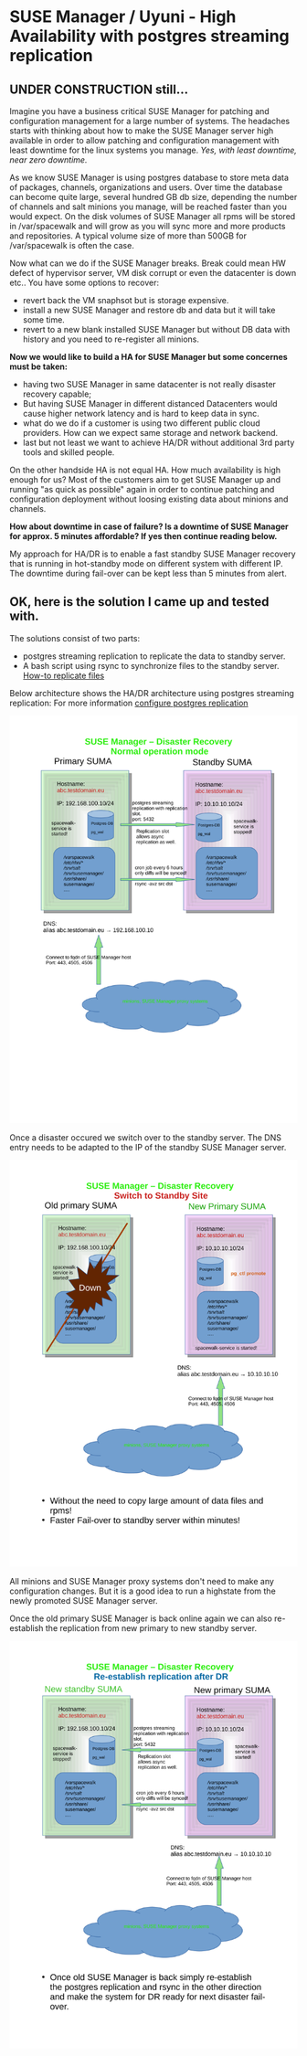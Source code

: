 # SUSE Manager / Uyuni - High Availability with postgres streaming replication 

## UNDER CONSTRUCTION still...
Imagine you have a business critical SUSE Manager for patching and configuration management for a large number of systems.
The headaches starts with thinking about how to make the SUSE Manager server high available in order to allow patching and configuration management with least downtime for the linux systems you manage. *Yes, with least downtime, near zero downtime.*

As we know SUSE Manager is using postgres database to store meta data of packages, channels, organizations and users. Over time the database can become quite large, several hundred GB db size, depending the number of channels and salt minions you manage, will be reached faster than you would expect.
On the disk volumes of SUSE Manager all rpms will be stored in /var/spacewalk and will grow as you will sync more and more products and repositories. A typical volume size of  more than 500GB for /var/spacewalk is often the case.

Now what can we do if the SUSE Manager breaks. Break could mean HW defect of hypervisor server, VM disk corrupt or even the datacenter is down etc..
You have some options to recover:
* revert back the VM snaphsot but is storage expensive.
* install a new SUSE Manager and restore db and data but it will take some time.
* revert to a new blank installed SUSE Manager but without DB data with history and you need to re-register all minions.

__Now we would like to build a HA for SUSE Manager but some concernes must be taken:__
* having two SUSE Manager in same datacenter is not really disaster recovery capable;
* But having SUSE Manager in different distanced Datacenters would cause higher network latency and is hard to keep data in sync.
* what do we do if a customer is using two different public cloud providers. How can we expect same storage and network backend.
* last but not least we want to achieve HA/DR without additional 3rd party tools and skilled people. 

On the other handside HA is not equal HA. How much availability is high enough for us?
Most of the customers aim to get SUSE Manager up and running "as quick as possible" again in order to continue patching and configuration deployment without loosing existing data about minions and channels.

__How about downtime in case of failure? Is a downtime of SUSE Manager for approx. 5 minutes affordable? If yes then continue reading below.__

My approach for HA/DR is to enable a fast standby SUSE Manager recovery that is running in hot-standby mode on different system with different IP. The downtime during fail-over can be kept less than 5 minutes from alert.

## OK, here is the solution I came up and tested with.

The solutions consist of two parts:
* postgres streaming replication to replicate the data to standby server.
* A bash script using rsync to synchronize files to the standby server. [How-to replicate files](files-replication.md)

Below architecture shows the HA/DR architecture using postgres streaming replication:
For more information [configure postgres replication](postgres-replication-howto.md)

<p align="center">
<img src="architecture-DR-SUMA.svg">
</p>

Once a disaster occured we switch over to the standby server.
The DNS entry needs to be adapted to the IP of the standby SUSE Manager server.
<p align="center">
<img src="architecture-DR-SUMA-switch.svg">
</p>

All minions and SUSE Manager proxy systems don't need to make any configuration changes. 
But it is a good idea to run a highstate from the newly promoted SUSE Manager server.

Once the old primary SUSE Manager is back online again we can also re-establish the replication from new primary to new standby server.
<p align="center">
<img src="architecture-DR-SUMA-re-establish-replication-after-dr.svg">
</p>

